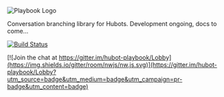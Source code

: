 ![Playbook Logo](https://cloud.githubusercontent.com/assets/1774379/21598936/27e49d9c-d1b9-11e6-9850-e210ddaf7fc9.png)

Conversation branching library for Hubots. Development ongoing, docs to come...

[![Build Status](https://travis-ci.org/timkinnane/hubot-playbook.svg?branch=master)](https://travis-ci.org/timkinnane/hubot-playbook)

[![Join the chat at https://gitter.im/hubot-playbook/Lobby](https://img.shields.io/gitter/room/nwjs/nw.js.svg)](https://gitter.im/hubot-playbook/Lobby?utm_source=badge&utm_medium=badge&utm_campaign=pr-badge&utm_content=badge)
